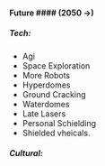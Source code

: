 #### Future #### (2050 ->)
##### Tech:
- Agi
- Space Exploration
- More Robots
- Hyperdomes
- Ground Cracking
- Waterdomes
- Late Lasers
- Personal Schielding
- Shielded vheicals.

##### Cultural:
